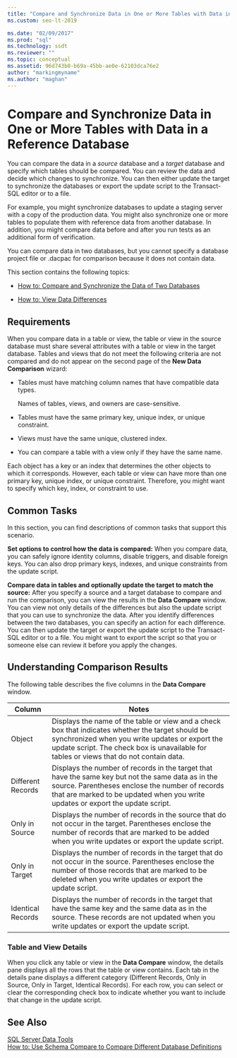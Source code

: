 ```yaml
---
title: "Compare and Synchronize Data in One or More Tables with Data in a Reference Database"
ms.custom: seo-lt-2019

ms.date: "02/09/2017"
ms.prod: "sql"
ms.technology: ssdt
ms.reviewer: ""
ms.topic: conceptual
ms.assetid: 96d743b0-b69a-45bb-ae0e-62103dca76e2
author: "markingmyname"
ms.author: "maghan"
---
```

# Compare and Synchronize Data in One or More Tables with Data in a Reference Database
You can compare the data in a *source* database and a *target* database and specify which tables should be compared. You can review the data and decide which changes to synchronize. You can then either update the target to synchronize the databases or export the update script to the Transact\-SQL editor or to a file.  
  
For example, you might synchronize databases to update a staging server with a copy of the production data. You might also synchronize one or more tables to populate them with reference data from another database. In addition, you might compare data before and after you run tests as an additional form of verification.  
  
You can compare data in two databases, but you cannot specify a database project file or .dacpac for comparison because it does not contain data.  
  
This section contains the following topics:  
  
-   [How to: Compare and Synchronize the Data of Two Databases](../ssdt/how-to-compare-and-synchronize-the-data-of-two-databases.md)  
  
-   [How to: View Data Differences](../ssdt/how-to-view-data-differences.md)  
  
## Requirements  
When you compare data in a table or view, the table or view in the source database must share several attributes with a table or view in the target database. Tables and views that do not meet the following criteria are not compared and do not appear on the second page of the **New Data Comparison** wizard:  
  
-   Tables must have matching column names that have compatible data types.  
  
    Names of tables, views, and owners are case-sensitive.  
  
-   Tables must have the same primary key, unique index, or unique constraint.  
  
-   Views must have the same unique, clustered index.  
  
-   You can compare a table with a view only if they have the same name.  
  
Each object has a key or an index that determines the other objects to which it corresponds. However, each table or view can have more than one primary key, unique index, or unique constraint. Therefore, you might want to specify which key, index, or constraint to use.  
  
## Common Tasks  
In this section, you can find descriptions of common tasks that support this scenario.  
  
**Set options to control how the data is compared:** When you compare data, you can safely ignore identity columns, disable triggers, and disable foreign keys. You can also drop primary keys, indexes, and unique constraints from the update script.  
  
**Compare data in tables and optionally update the target to match the source:** After you specify a source and a target database to compare and run the comparison, you can view the results in the **Data Compare** window. You can view not only details of the differences but also the update script that you can use to synchronize the data. After you identify differences between the two databases, you can specify an action for each difference. You can then update the target or export the update script to the Transact\-SQL editor or to a file. You might want to export the script so that you or someone else can review it before you apply the changes.  
  
## <a name="UnderstandingDataCompareResults"></a>Understanding Comparison Results  
The following table describes the five columns in the **Data Compare** window.  
  
|Column|Notes|  
|----------|---------|  
|Object|Displays the name of the table or view and a check box that indicates whether the target should be synchronized when you write updates or export the update script. The check box is unavailable for tables or views that do not contain data.|  
|Different Records|Displays the number of records in the target that have the same key but not the same data as in the source. Parentheses enclose the number of records that are marked to be updated when you write updates or export the update script.|  
|Only in Source|Displays the number of records in the source that do not occur in the target. Parentheses enclose the number of records that are marked to be added when you write updates or export the update script.|  
|Only in Target|Displays the number of records in the target that do not occur in the source. Parentheses enclose the number of those records that are marked to be deleted when you write updates or export the update script.|  
|Identical Records|Displays the number of records in the target that have the same key and the same data as in the source. These records are not updated when you write updates or export the update script.|  
  
### Table and View Details  
When you click any table or view in the **Data Compare** window, the details pane displays all the rows that the table or view contains. Each tab in the details pane displays a different category (Different Records, Only in Source, Only in Target, Identical Records). For each row, you can select or clear the corresponding check box to indicate whether you want to include that change in the update script.  
  
## See Also  
[SQL Server Data Tools](../ssdt/sql-server-data-tools.md)  
[How to: Use Schema Compare to Compare Different Database Definitions](../ssdt/how-to-use-schema-compare-to-compare-different-database-definitions.md)  
  
